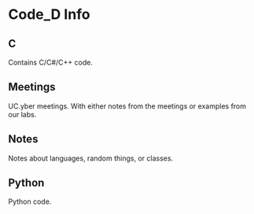 # Code_D Info

## C
Contains C/C#/C++ code.

## Meetings
UC.yber meetings. With either notes from the meetings or examples from our labs.

## Notes
Notes about languages, random things, or classes.

## Python
Python code.
